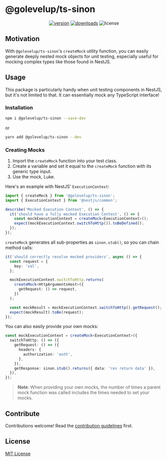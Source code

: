 # @golevelup/ts-sinon

<p align="center">
<a href="https://www.npmjs.com/package/@golevelup/ts-sinon"><img src="https://img.shields.io/npm/v/@golevelup/ts-sinon.svg?style=flat" alt="version" /></a>
<a href="https://www.npmjs.com/package/@golevelup/ts-sinon"><img alt="downloads" src="https://img.shields.io/npm/dt/@golevelup/ts-sinon.svg?style=flat"></a>
<img alt="license" src="https://img.shields.io/npm/l/@golevelup/ts-sinon.svg">
</p>

## Motivation

With `@golevelup/ts-sinon`'s `createMock` utility function, you can easily generate deeply nested mock objects for unit
testing, especially useful for mocking complex types like those found in NestJS.

## Usage

This package is particularly handy when unit testing components in NestJS, but it's not limited to that. It can
essentially mock any TypeScript interface!

### Installation

```sh
npm i @golevelup/ts-sinon --save-dev
```

or

```sh
yarn add @golevelup/ts-sinon --dev
```

### Creating Mocks

1. Import the `createMock` function into your test class.
2. Create a variable and set it equal to the `createMock` function with its generic type input.
3. Use the mock, Luke.

Here's an example with NestJS' `ExecutionContext`:

```ts
import { createMock } from '@golevelup/ts-sinon';
import { ExecutionContext } from '@nestjs/common';

describe('Mocked Execution Context', () => {
  it('should have a fully mocked Execution Context', () => {
    const mockExecutionContext = createMock<ExecutionContext>();
    expect(mockExecutionContext.switchToHttp()).toBeDefined();
  });
});
```

`createMock` generates all sub-properties as `sinon.stub()`, so you can chain method calls:

```ts
it('should correctly resolve mocked providers', async () => {
  const request = {
    key: 'val',
  };

  mockExecutionContext.switchToHttp.returns(
    createMock<HttpArgumentsHost>({
      getRequest: () => request,
    })
  );

  const mockResult = mockExecutionContext.switchToHttp().getRequest();
  expect(mockResult).toBe(request);
});
```

You can also easily provide your own mocks:

```ts
const mockExecutionContext = createMock<ExecutionContext>({
  switchToHttp: () => ({
    getRequest: () => ({
      headers: {
        authorization: 'auth',
      },
    }),
    getResponse: sinon.stub().returns({ data: 'res return data' }),
  }),
});
```

> **Note**: When providing your own mocks, the number of times a parent mock function was called includes the times
> needed to set your mocks.

## Contribute

Contributions welcome! Read the [contribution guidelines](../../../CONTRIBUTING.md) first.

## License

[MIT License](../../../LICENSE)
